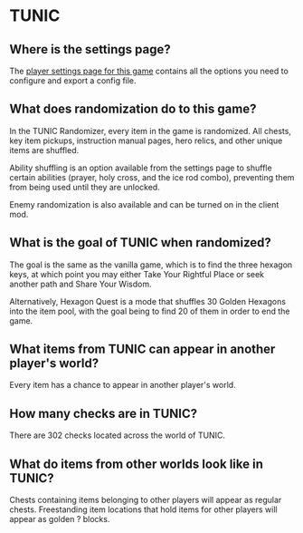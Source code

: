 # TUNIC

## Where is the settings page?

The [player settings page for this game](../player-settings) contains all the options you need to configure and export a
config file.

## What does randomization do to this game?

In the TUNIC Randomizer, every item in the game is randomized. All chests, key item pickups, instruction manual pages, hero relics,
and other unique items are shuffled.<br>

Ability shuffling is an option available from the settings page to shuffle certain abilities (prayer, holy cross, and the ice rod combo),
preventing them from being used until they are unlocked.<br>

Enemy randomization is also available and can be turned on in the client mod.

## What is the goal of TUNIC when randomized?
The goal is the same as the vanilla game, which is to find the three hexagon keys, at which point you may either Take Your
Rightful Place or seek another path and Share Your Wisdom.

Alternatively, Hexagon Quest is a mode that shuffles 30 Golden Hexagons into the item pool, with the goal 
being to find 20 of them in order to end the game.

## What items from TUNIC can appear in another player's world?
Every item has a chance to appear in another player's world.

## How many checks are in TUNIC?
There are 302 checks located across the world of TUNIC.

## What do items from other worlds look like in TUNIC?
Chests containing items belonging to other players will appear as regular chests. Freestanding item locations that
hold items for other players will appear as golden ? blocks.